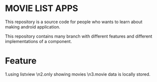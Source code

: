 # MOVIE LIST APPS
This repository is a source code for people who wants to learn about making android application.

This repository contains many branch with different features and different implementations of a component.

# Feature
1.using listview
\n2.only showing movies
\n3.movie data is locally stored.
